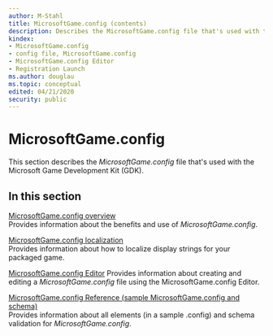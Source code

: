 ```yaml
---
author: M-Stahl
title: MicrosoftGame.config (contents)
description: Describes the MicrosoftGame.config file that's used with the Microsoft Game Development Kit (GDK).
kindex:
- MicrosoftGame.config
- config file, MicrosoftGame.config
- MicrosoftGame.config Editor
- Registration Launch
ms.author: douglau
ms.topic: conceptual
edited: 04/21/2020
security: public
---
```


# MicrosoftGame.config
This section describes the *MicrosoftGame.config* file that's used with the Microsoft Game Development Kit (GDK).

## In this section

[MicrosoftGame.config overview](MicrosoftGameConfig-Overview.md)  
Provides information about the benefits and use of *MicrosoftGame.config*.

[MicrosoftGame.config localization](MicrosoftGameConfig-Localization.md)  
Provides information about how to localize display strings for your packaged game.

[MicrosoftGame.config Editor](MicrosoftGameConfig-Editor.md)
Provides information about creating and editing a *MicrosoftGame.config* file using the MicrosoftGame.config Editor.

[MicrosoftGame.config Reference (sample MicrosoftGame.config and schema)](../../../reference/system/microsoftgameconfig/microsoftgameconfig-schema.md)  
Provides information about all elements (in a sample .config) and schema validation for *MicrosoftGame.config*.
